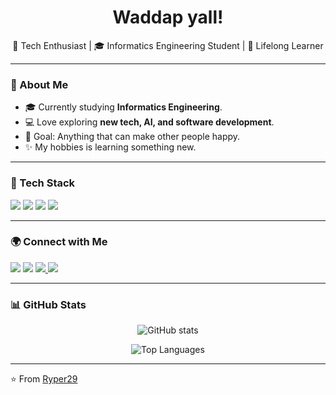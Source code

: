 <h1 align="center">Waddap yall!</h1>

<p align="center">
  🚀 Tech Enthusiast | 🎓 Informatics Engineering Student | 🌱 Lifelong Learner
</p>

---

### 🌟 About Me  
- 🎓 Currently studying **Informatics Engineering**.
- 💻 Love exploring **new tech, AI, and software development**.  
- 🎯 Goal: Anything that can make other people happy.
- ✨ My hobbies is learning something new.

---

### 🔧 Tech Stack  
<p align="left">
  <img src="https://img.shields.io/badge/Python-3776AB?style=for-the-badge&logo=python&logoColor=white"/>
  <img src="https://img.shields.io/badge/C++-00599C?style=for-the-badge&logo=cplusplus&logoColor=white"/>
  <img src="https://img.shields.io/badge/JavaScript-F7DF1E?style=for-the-badge&logo=javascript&logoColor=black"/>
  <img src="https://img.shields.io/badge/HTML5-E34F26?style=for-the-badge&logo=html5&logoColor=white"/>
</p>

---

### 🌍 Connect with Me  
<p align="left">
  <a href="https://www.linkedin.com/in/rifki-yudika-perdana/"><img src="https://img.shields.io/badge/-LinkedIn-blue?style=for-the-badge&logo=linkedin&logoColor=white"/></a>
  <a href="https://www.instagram.com/rifki.y.p/"><img src="https://img.shields.io/badge/-Instagram-E4405F?style=for-the-badge&logo=instagram&logoColor=white"/></a>
  <a href="https://www.tiktok.com/@rifki.y.p/"><img src="https://img.shields.io/badge/-TikTok-000000?style=for-the-badge&logo=tiktok&logoColor=white"/>
  <a href="mailto:rifkirifki718@gmail.com@gmail.com"><img src="https://img.shields.io/badge/-Gmail-D14836?style=for-the-badge&logo=gmail&logoColor=white"/></a>
</p>

---

### 📊 GitHub Stats
<p align="center">
  <img src="https://github-readme-stats.vercel.app/api?username=Ryper29&show_icons=true&theme=tokyonight" alt="GitHub stats" />
</p>

<p align="center">
  <img src="https://github-readme-stats.vercel.app/api/top-langs/?username=Ryper29&layout=compact&theme=tokyonight" alt="Top Languages" />
</p>

---

⭐️ From [Ryper29](https://github.com/Ryper29)
